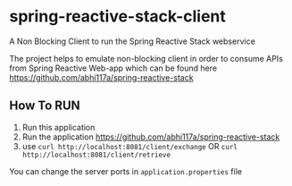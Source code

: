 # spring-reactive-stack-client
A Non Blocking Client to run the Spring Reactive Stack webservice

The project helps to emulate non-blocking client in order to consume APIs from Spring Reactive Web-app which can be found here https://github.com/abhi117a/spring-reactive-stack

## How To RUN
1. Run this application
2. Run the application https://github.com/abhi117a/spring-reactive-stack
3. use ```curl http://localhost:8081/client/exchange``` OR ```curl http://localhost:8081/client/retrieve```

You can change the server ports in ```application.properties``` file

